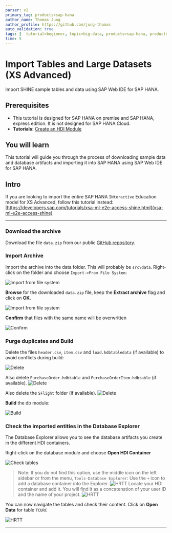 ```yaml
---
parser: v2
primary_tag: products>sap-hana
author_name: Thomas Jung
author_profile: https://github.com/jung-thomas
auto_validation: true
tags: [  tutorial>beginner, topic>big-data, products>sap-hana, products>sap-hana\,-express-edition ]
time: 5
---
```


# Import Tables and Large Datasets (XS Advanced)
<!-- description --> Import SHINE sample tables and data using SAP Web IDE for SAP HANA.

## Prerequisites  
 - This tutorial is designed for SAP HANA on premise and SAP HANA, express edition. It is not designed for SAP HANA Cloud.
 - **Tutorials:** [Create an HDI Module](https://developers.sap.com/tutorials/xsa-hdi-module.html)

## You will learn  
This tutorial will guide you through the process of downloading sample data and database artifacts and importing it into SAP HANA using SAP Web IDE for SAP HANA.

## Intro
If you are looking to import the entire SAP HANA `INteractive` Education model for XS Advanced, follow this tutorial instead: [https://developers.sap.com/tutorials/xsa-ml-e2e-access-shine.html](xsa-ml-e2e-access-shine)

---

### Download the archive


Download the file `data.zip` from our public [GitHub repository](https://github.com/SAP-samples/hana-xsa-opensap-hana7/raw/snippets_2.4.0/ex2/core-db/data.zip).


### Import Archive


Import the archive into the data folder. This will probably be `src\data`. Right-click on the folder and choose `Import->From File System`:

![Import from file system](1.png)

**Browse** for the downloaded `data.zip` file, keep the **Extract archive** flag and click on **OK**.

![Import from file system](2.png)

 **Confirm** that files with the same name will be overwritten

![Confirm](3.png)



### Purge duplicates and Build


Delete the files  `header.csv`,  `item.csv` and `load.hdbtabledata` (if available) to avoid conflicts during build:

![Delete](4.png)

Also delete `PurchaseOrder.hdbtable` and `PurchaseOrderItem.hdbtable` (if available).
![Delete](4-1.png)

Also delete the `SFlight` folder (if available).
![Delete](4-2.png)

**Build** the db module:

![Build](5.png)


### Check the imported entities in the Database Explorer


The Database Explorer allows you to see the database artifacts you create in the different HDI containers.

Right-click on the database module and choose **Open HDI Container**

![Check tables](10.png)

> Note: If you do not find this option, use the middle icon on the left sidebar or from the menu, `Tools-Database Explorer`:
> Use the `+` icon to add a database container into the Explorer.
> ![HRTT](7.png)
> Locate your HDI container and add it. You will find it as a concatenation of your user ID and the name of your project.
> ![HRTT](8.png)

You can now navigate the tables and check their content. Click on **Open Data** for table `TCURC`

![HRTT](12.png)




---
